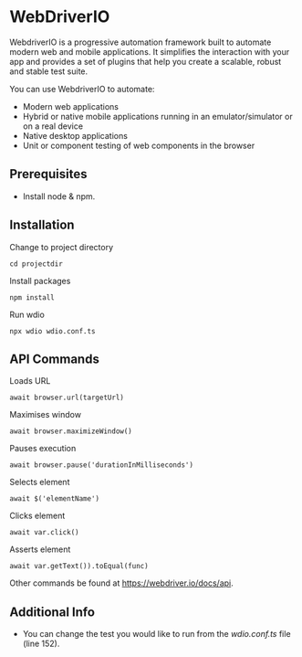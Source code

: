# WebDriverIO

WebdriverIO is a progressive automation framework built to automate modern web and mobile applications. It simplifies the interaction with your app and provides a set of plugins that help you create a scalable, robust and stable test suite.

You can use WebdriverIO to automate:
- Modern web applications
- Hybrid or native mobile applications running in an emulator/simulator or on a real device
- Native desktop applications
- Unit or component testing of web components in the browser

Prerequisites
---

- Install node & npm. 


Installation
---

Change to project directory

```cd projectdir```

Install packages

```npm install```

Run wdio

```npx wdio wdio.conf.ts```


API Commands
---

Loads URL

```await browser.url(targetUrl)```

Maximises window

```await browser.maximizeWindow()```

Pauses execution

```await browser.pause('durationInMilliseconds')```

Selects element

```await $('elementName')```

Clicks element

```await var.click()```

Asserts element

```await var.getText()).toEqual(func)```

Other commands be found at https://webdriver.io/docs/api.


Additional Info
---

- You can change the test you would like to run from the <i>wdio.conf.ts</i> file (line 152).

